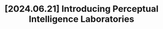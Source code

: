 ---
layout: post
title:  "[2024.06.21] Introducing Perceptual Intelligence Laboratories"
image: assets/images/gallery/11.jpg
excerpt: "Introducing the Perceptual Intelligence Laboratories led by Hakwan Lau."
permalink: /gallery/introducing-lab/
---